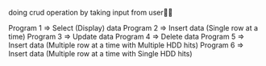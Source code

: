 doing crud operation by taking input from user🧑‍💻

Program 1 => Select (Display) data 
Program 2 => Insert data (Single row at a time) 
Program 3 => Update data
Program 4 => Delete data
Program 5 => Insert data (Multiple row at a time with Multiple HDD hits) 
Program 6 => Insert data (Multiple row at a time with Single HDD hits) 
